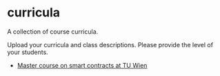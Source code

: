 # curricula
A collection of course curricula.

Upload your curricula and class descriptions.  Please provide the level of your students.

 - [Master course on smart contracts at TU Wien](SmartContracts@TUWien)

